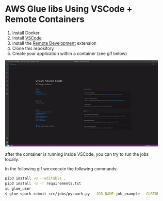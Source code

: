 # AWS Glue libs Using VSCode + Remote Containers

1. Install Docker
2. Install [VSCode](https://code.visualstudio.com/)
3. Install the [Remote Development](https://marketplace.visualstudio.com/items?itemName=ms-vscode-remote.vscode-remote-extensionpack) extension
4. Clone this repository
5. Create your application within a container (see gif below)

![Create application within a container](./docs/vscode-open-in-container.gif)

after the container is running inside VSCode, you can try to run the jobs locally.

In the following gif we execute the following commands:

```sh
pip3 install -U --editable .
pip3 install -U -r requirements.txt
su glue_user
$ glue-spark-submit src/jobs/pyspark.py --JOB_NAME job_example --CUSTOM_ARGUMENT custom_value
```

